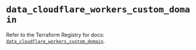 # `data_cloudflare_workers_custom_domain`

Refer to the Terraform Registry for docs: [`data_cloudflare_workers_custom_domain`](https://registry.terraform.io/providers/cloudflare/cloudflare/5.7.0/docs/data-sources/workers_custom_domain).
